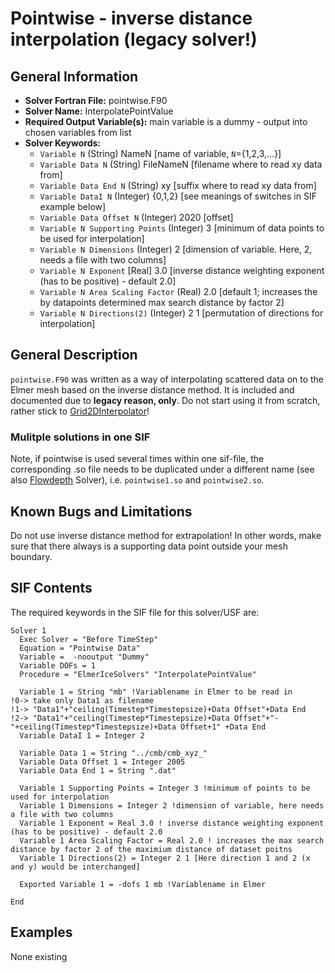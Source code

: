 
# Pointwise - inverse distance interpolation (legacy solver!)
## General Information
- **Solver Fortran File:** pointwise.F90
- **Solver Name:** InterpolatePointValue
- **Required Output Variable(s):** main variable is a dummy - output into chosen variables from list
- **Solver Keywords:** 
  - ``Variable N`` (String) NameN [name of variable, ``N``={1,2,3,...}]
  - ``Variable Data N`` (String) FileNameN [filename where to read xy data from]
  - ``Variable Data End N`` (String) xy [suffix where to read xy data from]
  - ``Variable DataI N`` (Integer) {0,1,2} [see meanings of switches in SIF example below]
  - ``Variable Data Offset N`` (Integer) 2020 [offset]
  - ``Variable N Supporting Points``  (Integer) 3 [minimum of data points to be used for interpolation]
  - ``Variable N Dimensions`` (Integer) 2 [dimension of variable. Here, 2, needs a file with two columns]
  - ``Variable N Exponent`` [Real] 3.0 [inverse distance weighting exponent (has to be positive) - default 2.0]
  - ``Variable N Area Scaling Factor`` (Real) 2.0 [default 1; increases the by datapoints determined max search distance by factor 2]
  - ``Variable N Directions(2)``  (Integer) 2 1 [permutation of directions for interpolation]
  
## General Description
``pointwise.F90`` was written as a way of interpolating scattered data on to the Elmer mesh based on the inverse distance method. It is included and documented due to **legacy reason, only**. Do not start using it from scratch, rather stick to [Grid2DInterpolator](./Grid2DInterpolator.md)! 


### Mulitple solutions in one SIF
Note, if pointwise is used several times within one sif-file, the corresponding .so file needs to be duplicated under a different name (see also [Flowdepth](./FlowDepth.md) Solver), i.e. ``pointwise1.so`` and ``pointwise2.so``.

## Known Bugs and Limitations
Do not use inverse distance method for extrapolation! In other words, make sure that there always is a supporting data point outside your mesh boundary.

## SIF Contents
The required keywords in the SIF file for this solver/USF are:

```
Solver 1
  Exec Solver = "Before TimeStep"
  Equation = "Pointwise Data"
  Variable =  -nooutput "Dummy"
  Variable DOFs = 1
  Procedure = "ElmerIceSolvers" "InterpolatePointValue"
  
  Variable 1 = String "mb" !Variablename in Elmer to be read in
!0-> take only Data1 as filename
!1-> "Data1"+"ceiling(Timestep*Timestepsize)+Data Offset"+Data End
!2-> "Data1"+"ceiling(Timestep*Timestepsize)+Data Offset"+"-"+ceiling(Timestep*Timestepsize)+Data Offset+1" +Data End
  Variable DataI 1 = Integer 2
  
  Variable Data 1 = String "../cmb/cmb_xyz_"  
  Variable Data Offset 1 = Integer 2005
  Variable Data End 1 = String ".dat"

  Variable 1 Supporting Points = Integer 3 !minimum of points to be used for interpolation
  Variable 1 Dimensions = Integer 2 !dimension of variable, here needs a file with two columns
  Variable 1 Exponent = Real 3.0 ! inverse distance weighting exponent (has to be positive) - default 2.0
  Variable 1 Area Scaling Factor = Real 2.0 ! increases the max search distance by factor 2 of the maximium distance of dataset poitns
  Variable 1 Directions(2) = Integer 2 1 [Here direction 1 and 2 (x and y) would be interchanged]
  
  Exported Variable 1 = -dofs 1 mb !Variablename in Elmer

End

```
## Examples
None existing




